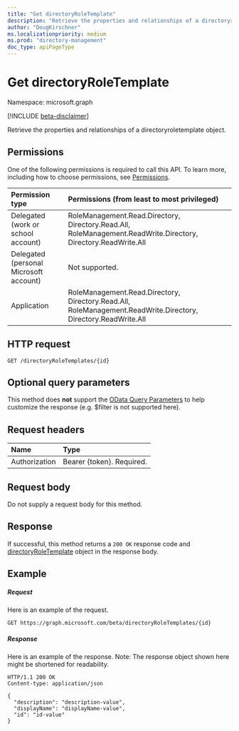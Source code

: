```yaml
---
title: "Get directoryRoleTemplate"
description: "Retrieve the properties and relationships of a directoryroletemplate object."
author: "DougKirschner"
ms.localizationpriority: medium
ms.prod: "directory-management"
doc_type: apiPageType
---
```


# Get directoryRoleTemplate

Namespace: microsoft.graph

[!INCLUDE [beta-disclaimer](../../includes/beta-disclaimer.md)]

Retrieve the properties and relationships of a directoryroletemplate object.
## Permissions
One of the following permissions is required to call this API. To learn more, including how to choose permissions, see [Permissions](/graph/permissions-reference).

|Permission type      | Permissions (from least to most privileged)              |
|:--------------------|:---------------------------------------------------------|
|Delegated (work or school account) | RoleManagement.Read.Directory, Directory.Read.All, RoleManagement.ReadWrite.Directory, Directory.ReadWrite.All    |
|Delegated (personal Microsoft account) | Not supported.    |
|Application | RoleManagement.Read.Directory, Directory.Read.All, RoleManagement.ReadWrite.Directory, Directory.ReadWrite.All |

## HTTP request
<!-- { "blockType": "ignored" } -->
```http
GET /directoryRoleTemplates/{id}
```
## Optional query parameters
This method does **not** support the [OData Query Parameters](/graph/query-parameters) to help customize the response (e.g. $filter is not supported here).

## Request headers
| Name       | Type |
|:-----------|:------|
| Authorization  |Bearer {token}. Required. |

## Request body
Do not supply a request body for this method.

## Response

If successful, this method returns a `200 OK` response code and [directoryRoleTemplate](../resources/directoryroletemplate.md) object in the response body.
## Example
##### Request
Here is an example of the request.

<!-- {
  "blockType": "request",
  "name": "get_directoryroletemplate"
}-->
```msgraph-interactive
GET https://graph.microsoft.com/beta/directoryRoleTemplates/{id}
```

##### Response

Here is an example of the response. Note: The response object shown here might be shortened for readability.
<!-- {
  "blockType": "response",
  "truncated": true,
  "@odata.type": "microsoft.graph.directoryRoleTemplate"
} -->
```http
HTTP/1.1 200 OK
Content-type: application/json

{
  "description": "description-value",
  "displayName": "displayName-value",
  "id": "id-value"
}
```

<!-- uuid: 8fcb5dbc-d5aa-4681-8e31-b001d5168d79
2015-10-25 14:57:30 UTC -->
<!--
{
  "type": "#page.annotation",
  "description": "Get directoryRoleTemplate",
  "keywords": "",
  "section": "documentation",
  "tocPath": "",
  "suppressions": [
  ]
}
-->
